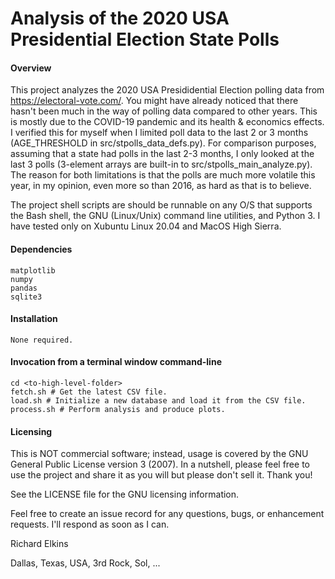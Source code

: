 Analysis of the 2020 USA Presidential Election State Polls
==========================================================

#### Overview

This project analyzes the 2020 USA Presididential Election polling data from https://electoral-vote.com/.  You might have already noticed that there hasn't been much in the way of polling data compared to other years.  This is mostly due to the COVID-19 pandemic and its health & economics effects.  I verified this for myself when I limited poll data to the last 2 or 3 months (AGE_THRESHOLD in src/stpolls_data_defs.py).  For comparison purposes, assuming that a state had polls in the last 2-3 months, I only looked at the last 3 polls (3-element arrays are built-in to src/stpolls_main_analyze.py).  The reason for both limitations is that the polls are much more volatile this year, in my opinion, even more so than 2016, as hard as that is to believe.

The project shell scripts are should be runnable on any O/S that supports the Bash shell, the GNU (Linux/Unix) command line utilities, and Python 3.  I have tested only on Xubuntu Linux 20.04 and MacOS High Sierra.

#### Dependencies

```
matplotlib
numpy
pandas
sqlite3
```

#### Installation

```
None required.
```

#### Invocation from a terminal window command-line

```
cd <to-high-level-folder>
fetch.sh # Get the latest CSV file.
load.sh # Initialize a new database and load it from the CSV file.
process.sh # Perform analysis and produce plots.
```

#### Licensing

This is NOT commercial software; instead, usage is covered by the GNU General Public License version 3 (2007). In a nutshell, please feel free to use the project and share it as you will but please don't sell it. Thank you!

See the LICENSE file for the GNU licensing information.

Feel free to create an issue record for any questions, bugs, or enhancement requests. I'll respond as soon as I can.

Richard Elkins

Dallas, Texas, USA, 3rd Rock, Sol, ...
